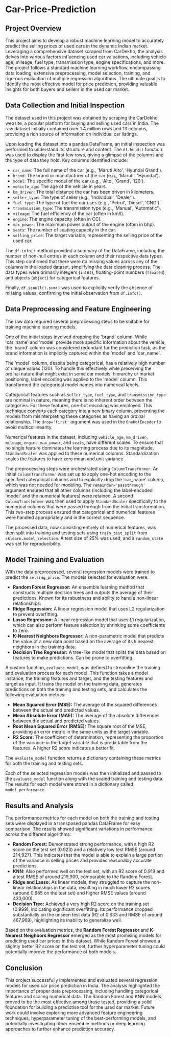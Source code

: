 # Car-Price-Prediction

## Project Overview

This project aims to develop a robust machine learning model to accurately predict the selling prices of used cars in the dynamic Indian market. Leveraging a comprehensive dataset scraped from CarDekho, the analysis delves into various factors influencing used car valuations, including vehicle age, mileage, fuel type, transmission type, engine specifications, and more. The project follows a standard machine learning workflow, encompassing data loading, extensive preprocessing, model selection, training, and rigorous evaluation of multiple regression algorithms. The ultimate goal is to identify the most effective model for price prediction, providing valuable insights for both buyers and sellers in the used car market.

## Data Collection and Initial Inspection

The dataset used in this project was obtained by scraping the CarDekho website, a popular platform for buying and selling used cars in India. The raw dataset initially contained over 1.4 million rows and 13 columns, providing a rich source of information on individual car listings.

Upon loading the dataset into a pandas DataFrame, an initial inspection was performed to understand its structure and content. The `df.head()` function was used to display the first few rows, giving a glimpse of the columns and the type of data they hold. Key columns identified include:

*   `car_name`: The full name of the car (e.g., 'Maruti Alto', 'Hyundai Grand').
*   `brand`: The brand or manufacturer of the car (e.g., 'Maruti', 'Hyundai').
*   `model`: The specific model of the car (e.g., 'Alto', 'Grand', 'i20').
*   `vehicle_age`: The age of the vehicle in years.
*   `km_driven`: The total distance the car has been driven in kilometers.
*   `seller_type`: The type of seller (e.g., 'Individual', 'Dealer').
*   `fuel_type`: The type of fuel the car uses (e.g., 'Petrol', 'Diesel', 'CNG').
*   `transmission_type`: The transmission type (e.g., 'Manual', 'Automatic').
*   `mileage`: The fuel efficiency of the car (often in km/l).
*   `engine`: The engine capacity (often in CC).
*   `max_power`: The maximum power output of the engine (often in bhp).
*   `seats`: The number of seating capacity in the car.
*   `selling_price`: The target variable, representing the selling price of the used car.

The `df.info()` method provided a summary of the DataFrame, including the number of non-null entries in each column and their respective data types. This step confirmed that there were no missing values across any of the columns in the loaded dataset, simplifying the data cleaning process. The data types were primarily integers (`int64`), floating-point numbers (`float64`), and objects (`object`) for categorical features.

Finally, `df.isnull().sum()` was used to explicitly verify the absence of missing values, confirming the initial observation from `df.info()`.

## Data Preprocessing and Feature Engineering

The raw data required several preprocessing steps to be suitable for training machine learning models.

One of the initial steps involved dropping the 'brand' column. While 'car_name' and 'model' provide more specific information about the vehicle, the 'brand' column was considered redundant for the prediction task, as the brand information is implicitly captured within the 'model' and 'car_name'.

The 'model' column, despite being categorical, has a relatively high number of unique values (120). To handle this effectively while preserving the ordinal nature that might exist in some car models' hierarchy or market positioning, label encoding was applied to the 'model' column. This transformed the categorical model names into numerical labels.

Categorical features such as `seller_type`, `fuel_type`, and `transmission_type` are nominal in nature, meaning there is no inherent order between the categories. For these features, one-hot encoding was employed. This technique converts each category into a new binary column, preventing the models from misinterpreting these categories as having an ordinal relationship. The `drop='first'` argument was used in the `OneHotEncoder` to avoid multicollinearity.

Numerical features in the dataset, including `vehicle_age`, `km_driven`, `mileage`, `engine`, `max_power`, and `seats`, have different scales. To ensure that no single feature dominates the learning process due to its magnitude, `StandardScaler` was applied to these numerical columns. Standardization scales the features to have zero mean and unit variance.

The preprocessing steps were orchestrated using `ColumnTransformer`. An initial `ColumnTransformer` was set up to apply one-hot encoding to the specified categorical columns and to explicitly drop the 'car_name' column, which was not needed for modeling. The `remainder='passthrough'` argument ensured that all other columns (including the label-encoded 'model' and the numerical features) were retained. A second `ColumnTransformer` was then used to apply `StandardScaler` specifically to the numerical columns that were passed through from the initial transformation. This two-step process ensured that categorical and numerical features were handled appropriately and in the correct sequence.

The processed data, now consisting entirely of numerical features, was then split into training and testing sets using `train_test_split` from `sklearn.model_selection`. A test size of 25% was used, and a `random_state` was set for reproducibility.

## Model Training and Evaluation

With the data preprocessed, several regression models were trained to predict the `selling_price`. The models selected for evaluation were:

*   **Random Forest Regressor:** An ensemble learning method that constructs multiple decision trees and outputs the average of their predictions. Known for its robustness and ability to handle non-linear relationships.
*   **Ridge Regression:** A linear regression model that uses L2 regularization to prevent overfitting.
*   **Lasso Regression:** A linear regression model that uses L1 regularization, which can also perform feature selection by shrinking some coefficients to zero.
*   **K-Nearest Neighbors Regressor:** A non-parametric model that predicts the value of a new data point based on the average of its k nearest neighbors in the training data.
*   **Decision Tree Regressor:** A tree-like model that splits the data based on features to make predictions. Can be prone to overfitting.

A custom function, `evaluate_model`, was defined to streamline the training and evaluation process for each model. This function takes a model instance, the training features and target, and the testing features and target as input. It trains the model on the training data, generates predictions on both the training and testing sets, and calculates the following evaluation metrics:

*   **Mean Squared Error (MSE):** The average of the squared differences between the actual and predicted values.
*   **Mean Absolute Error (MAE):** The average of the absolute differences between the actual and predicted values.
*   **Root Mean Squared Error (RMSE):** The square root of the MSE, providing an error metric in the same units as the target variable.
*   **R2 Score:** The coefficient of determination, representing the proportion of the variance in the target variable that is predictable from the features. A higher R2 score indicates a better fit.

The `evaluate_model` function returns a dictionary containing these metrics for both the training and testing sets.

Each of the selected regression models was then initialized and passed to the `evaluate_model` function along with the scaled training and testing data. The results for each model were stored in a dictionary called `model_performance`.

## Results and Analysis

The performance metrics for each model on both the training and testing sets were displayed in a transposed pandas DataFrame for easy comparison. The results showed significant variations in performance across the different algorithms:

*   **Random Forest:** Demonstrated strong performance, with a high R2 score on the test set (0.923) and a relatively low test RMSE (around 214,927). This indicates that the model is able to explain a large portion of the variance in selling prices and provides reasonably accurate predictions.
*   **KNN:** Also performed well on the test set, with an R2 score of 0.919 and a test RMSE of around 219,900, comparable to the Random Forest.
*   **Ridge and Lasso:** As linear models, they struggled to capture the non-linear relationships in the data, resulting in much lower R2 scores (around 0.685 on the test set) and higher RMSE values (around 433,000).
*   **Decision Tree:** Achieved a very high R2 score on the training set (0.999), indicating significant overfitting. Its performance dropped substantially on the unseen test data (R2 of 0.633 and RMSE of around 467,969), highlighting its inability to generalize well.

Based on the evaluation metrics, the **Random Forest Regressor** and **K-Nearest Neighbors Regressor** emerged as the most promising models for predicting used car prices in this dataset. While Random Forest showed a slightly better R2 score on the test set, further hyperparameter tuning could potentially improve the performance of both models.

## Conclusion

This project successfully implemented and evaluated several regression models for used car price prediction in India. The analysis highlighted the importance of proper data preprocessing, including handling categorical features and scaling numerical data. The Random Forest and KNN models proved to be the most effective among those tested, providing a solid foundation for building a predictive tool for the used car market. Future work could involve exploring more advanced feature engineering techniques, hyperparameter tuning of the best-performing models, and potentially investigating other ensemble methods or deep learning approaches to further enhance prediction accuracy.
